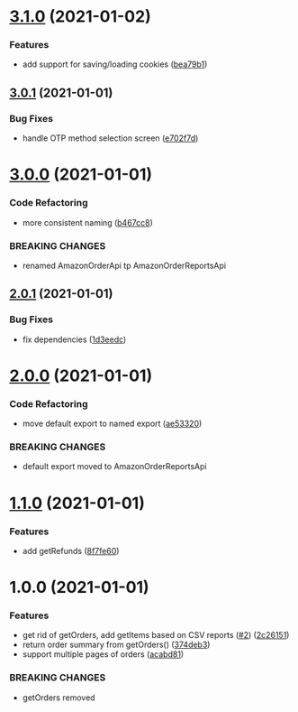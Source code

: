 # [3.1.0](https://github.com/starsprung/amazon-order-reports-api/compare/v3.0.1...v3.1.0) (2021-01-02)


### Features

* add support for saving/loading cookies ([bea79b1](https://github.com/starsprung/amazon-order-reports-api/commit/bea79b152601ed6b7e90c3d0023f614ba827ca0f))

## [3.0.1](https://github.com/starsprung/amazon-order-reports-api/compare/v3.0.0...v3.0.1) (2021-01-01)


### Bug Fixes

* handle OTP method selection screen ([e702f7d](https://github.com/starsprung/amazon-order-reports-api/commit/e702f7d9fd966601c0271c672baf7f4232f29a01))

# [3.0.0](https://github.com/starsprung/amazon-order-reports-api/compare/v2.0.1...v3.0.0) (2021-01-01)


### Code Refactoring

* more consistent naming ([b467cc8](https://github.com/starsprung/amazon-order-reports-api/commit/b467cc8e4631621d75d4a64107d5c958f98baa8b))


### BREAKING CHANGES

* renamed AmazonOrderApi tp AmazonOrderReportsApi

## [2.0.1](https://github.com/starsprung/amazon-order-reports-api/compare/v2.0.0...v2.0.1) (2021-01-01)

### Bug Fixes

- fix dependencies ([1d3eedc](https://github.com/starsprung/amazon-order-reports-api/commit/1d3eedc6e5677da0243fc8caa75c7ee7dd2bb176))

# [2.0.0](https://github.com/starsprung/amazon-order-reports-api/compare/v1.1.0...v2.0.0) (2021-01-01)

### Code Refactoring

- move default export to named export ([ae53320](https://github.com/starsprung/amazon-order-reports-api/commit/ae53320a7cf3adb96973ad4e3b9edfed0742b5b4))

### BREAKING CHANGES

- default export moved to AmazonOrderReportsApi

# [1.1.0](https://github.com/starsprung/amazon-order-reports-api/compare/v1.0.0...v1.1.0) (2021-01-01)

### Features

- add getRefunds ([8f7fe60](https://github.com/starsprung/amazon-order-reports-api/commit/8f7fe60c71a5ab2fe5caf2d27f7fee003a68cc95))

# 1.0.0 (2021-01-01)

### Features

- get rid of getOrders, add getItems based on CSV reports ([#2](https://github.com/starsprung/amazon-order-reports-api/issues/2)) ([2c26151](https://github.com/starsprung/amazon-order-reports-api/commit/2c2615109682e916844836ad5a208c6889868e2e))
- return order summary from getOrders() ([374deb3](https://github.com/starsprung/amazon-order-reports-api/commit/374deb31698a97f42080cf843ef523be402efae4))
- support multiple pages of orders ([acabd81](https://github.com/starsprung/amazon-order-reports-api/commit/acabd81badb0adb549a8fedf88433cdf1cb4c698))

### BREAKING CHANGES

- getOrders removed
